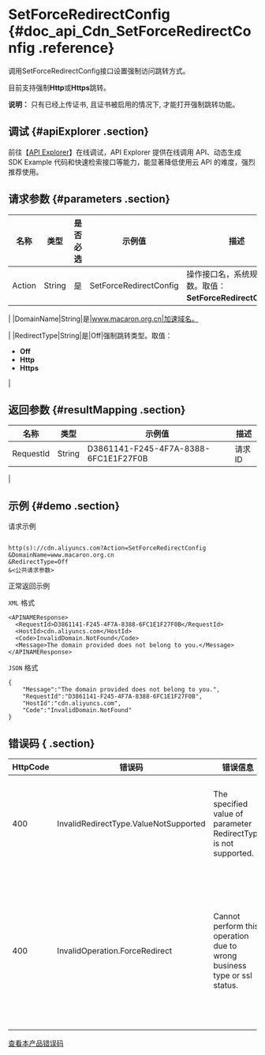 # SetForceRedirectConfig {#doc_api_Cdn_SetForceRedirectConfig .reference}

调用SetForceRedirectConfig接口设置强制访问跳转方式。

目前支持强制**Http**或**Https**跳转。

**说明：** 只有已经上传证书, 且证书被启用的情况下, 才能打开强制跳转功能。

## 调试 {#apiExplorer .section}

前往【[API Explorer](https://api.aliyun.com/#product=Cdn&api=SetForceRedirectConfig)】在线调试，API Explorer 提供在线调用 API、动态生成 SDK Example 代码和快速检索接口等能力，能显著降低使用云 API 的难度，强烈推荐使用。

## 请求参数 {#parameters .section}

|名称|类型|是否必选|示例值|描述|
|--|--|----|---|--|
|Action|String|是|SetForceRedirectConfig|操作接口名，系统规定参数。取值：**SetForceRedirectConfig**。

 |
|DomainName|String|是|www.macaron.org.cn|加速域名。

 |
|RedirectType|String|是|Off|强制跳转类型。取值：

 -   **Off**
-   **Http**
-   **Https**

 |

## 返回参数 {#resultMapping .section}

|名称|类型|示例值|描述|
|--|--|---|--|
|RequestId|String|D3861141-F245-4F7A-8388-6FC1E1F27F0B|请求ID

 |

## 示例 {#demo .section}

请求示例

``` {#request_demo}

http(s)://cdn.aliyuncs.com?Action=SetForceRedirectConfig
&DomainName=www.macaron.org.cn
&RedirectType=Off
&<公共请求参数>

```

正常返回示例

`XML` 格式

``` {#xml_return_success_demo}
<APINAMEResponse>
  <RequestId>D3861141-F245-4F7A-8388-6FC1E1F27F0B</RequestId>
  <HostId>cdn.aliyuncs.com</HostId>
  <Code>InvalidDomain.NotFound</Code>
  <Message>The domain provided does not belong to you.</Message>
</APINAMEResponse>

```

`JSON` 格式

``` {#json_return_success_demo}
{
	"Message":"The domain provided does not belong to you.",
	"RequestId":"D3861141-F245-4F7A-8388-6FC1E1F27F0B",
	"HostId":"cdn.aliyuncs.com",
	"Code":"InvalidDomain.NotFound"
}
```

## 错误码 { .section}

|HttpCode|错误码|错误信息|描述|
|--------|---|----|--|
|400|InvalidRedirectType.ValueNotSupported|The specified value of parameter RedirectType is not supported.|指定跳转类型有误，请重新选择。|
|400|InvalidOperation.ForceRedirect|Cannot perform this operation due to wrong business type or ssl status.|该域名无法设置强制跳转，请检查是否上传并启用了证书。|

[查看本产品错误码](https://error-center.aliyun.com/status/product/Cdn)

